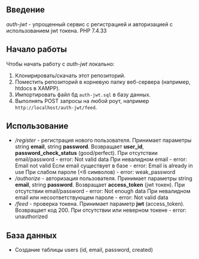 
## Введение
_auth-jwt_ - упрощенный сервис с регистрацией и авторизацией с использованием jwt токена. PHP 7.4.33

## Начало работы
Чтобы начать работу с _auth-jwt_ локально:
1. Клонирировать/скачать этот репозиторий.
2. Поместить репозиторий в корневую папку веб-сервера (например, htdocs в XAMPP).
3. Импортировать файл бд `auth-jwt.sql` в базу данных.
4. Выполнять POST запросы на любой роут, например `http://localhost/auth-jwt/feed`.

## Использование
- _/register_ - регистрация нового пользователя. Принимает параметры string **email**, string **password**. 
    Возвращает **user_id**, **password_check_status** (good/perfect).
    При отсутствии email/password - error: Not valid data
    При невалидном email - error: Email not valid
    Если email существует в базе - error: Email is already in use
    При слабом пароле (<6 символов) - error: weak_password
- _/authorize_ - авторизация пользователя. Принимает параметры string **email**, string **password**.
    Возвращает **access_token** (jwt токен).
    При отсутствии email/password - error: Not enough data
    При невалидном email или несоответствующем пароле - error: Not valid data
- _/feed_ - проверка токена. Принимает параметр **jwt** (access_token).
    Возвращает код 200.
    При отсутствии или неверном токене - error: unauthorized

## База данных
- Создание таблицы users (id, email, password, created)

